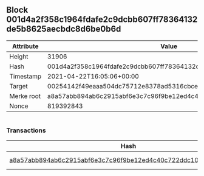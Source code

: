 ## Block 001d4a2f358c1964fdafe2c9dcbb607ff78364132de5b8625aecbdc8d6be0b6d

Attribute | Value
--- | ---
Height | 31906
Hash | 001d4a2f358c1964fdafe2c9dcbb607ff78364132de5b8625aecbdc8d6be0b6d
Timestamp | 2021-04-22T16:05:06+00:00
Target | 00254142f49eaaa504dc75712e8378ad5316cbcead634704b3734b6271167cc4
Merke root | a8a57abb894ab6c2915abf6e3c7c96f9be12ed4c40c722ddc10e2de3b0ae1836
Nonce | 819392843

```

```

### Transactions

Hash | Amount
--- | ---
[a8a57abb894ab6c2915abf6e3c7c96f9be12ed4c40c722ddc10e2de3b0ae1836](a8a57abb894ab6c2915abf6e3c7c96f9be12ed4c40c722ddc10e2de3b0ae1836.md) | 10.00000000 SKEPTI 
